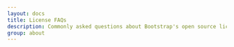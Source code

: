 ```yaml
---
layout: docs
title: License FAQs
description: Commonly asked questions about Bootstrap's open source license.
group: about
---
```

